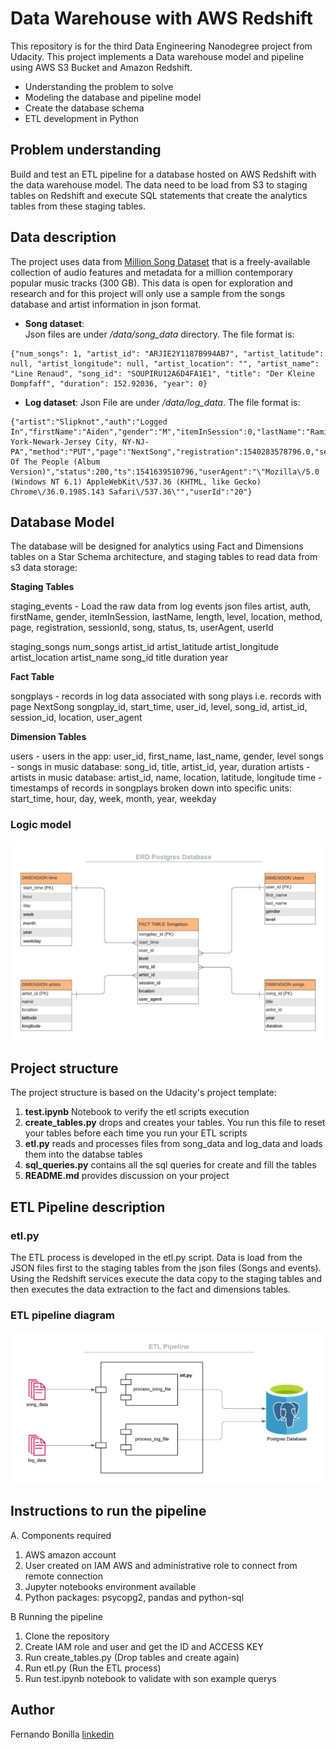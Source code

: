 # Data Warehouse with AWS Redshift

This repository is for the third Data Engineering Nanodegree project from Udacity. This project implements a Data warehouse model and pipeline using AWS S3  Bucket and Amazon Redshift.

- Understanding the problem to solve
- Modeling the database and pipeline model
- Create the database schema
- ETL development in Python


## Problem understanding

Build and test an ETL pipeline for a database hosted on AWS Redshift with the data warehouse model. The data need to be load from S3 to staging tables on Redshift and execute SQL statements that create the analytics tables from these staging tables.


## Data description

The project uses data from [Million Song Dataset](https://labrosa.ee.columbia.edu/millionsong/) that is a freely-available collection of audio features and metadata for a million contemporary popular music tracks (300 GB). This data is open for exploration and research and for this project will only use a sample from the songs database and artist information in json format.
  
- **Song dataset**:  
  Json files are under */data/song_data* directory. The file format is:

```
{"num_songs": 1, "artist_id": "ARJIE2Y1187B994AB7", "artist_latitude": null, "artist_longitude": null, "artist_location": "", "artist_name": "Line Renaud", "song_id": "SOUPIRU12A6D4FA1E1", "title": "Der Kleine Dompfaff", "duration": 152.92036, "year": 0}
```

- **Log dataset**: 
  Json File are under */data/log_data*. The file format is:

```
{"artist":"Slipknot","auth":"Logged In","firstName":"Aiden","gender":"M","itemInSession":0,"lastName":"Ramirez","length":192.57424,"level":"paid","location":"New York-Newark-Jersey City, NY-NJ-PA","method":"PUT","page":"NextSong","registration":1540283578796.0,"sessionId":19,"song":"Opium Of The People (Album Version)","status":200,"ts":1541639510796,"userAgent":"\"Mozilla\/5.0 (Windows NT 6.1) AppleWebKit\/537.36 (KHTML, like Gecko) Chrome\/36.0.1985.143 Safari\/537.36\"","userId":"20"}
```
## Database Model

The database will be designed for analytics using Fact and Dimensions tables on a Star Schema architecture, and staging tables to read data from s3 data storage:

**Staging Tables**

  staging_events - Load the raw data from log events json files
  artist, auth, firstName, gender, itemInSession, lastName, length, level, location, method, page, registration, sessionId, song, status, ts, userAgent, userId

  staging_songs
  num_songs	artist_id	artist_latitude	artist_longitude	artist_location	artist_name	song_id	title	duration	year
  

**Fact Table**

  songplays - records in log data associated with song plays i.e. records with page NextSong
    songplay_id, start_time, user_id, level, song_id, artist_id, session_id, location, user_agent


**Dimension Tables**

  users - users in the app: user_id, first_name, last_name, gender, level
  songs - songs in music database: song_id, title, artist_id, year, duration
  artists - artists in music database: artist_id, name, location, latitude, longitude
  time - timestamps of records in songplays broken down into specific units: start_time, hour, day, week, month, year, weekday


### Logic model

![Logic model](https://github.com/Fer-Bonilla/Udacity-Data-Engineering-data-modeling-with-postgres/blob/main/images/ERD_Postgres_Database.png)


## Project structure

The project structure is based on the Udacity's project template:
1. **test.ipynb** Notebook to verify the etl scripts execution
2. **create_tables.py** drops and creates your tables. You run this file to reset your tables before each time you run your ETL scripts
3. **etl.py** reads and processes files from song_data and log_data and loads them into the databse tables
4. **sql_queries.py** contains all the sql queries for create and fill the tables
5. **README.md** provides discussion on your project

## ETL Pipeline description

### etl.py
The ETL process is developed in the etl.py script. Data is load from the JSON files first to the staging tables from the json files (Songs and events). Using the Redshift services execute the data copy to the staging tables and then executes the data extraction to the fact and dimensions tables.

### ETL pipeline diagram

![ETL pipeline diagram](https://github.com/Fer-Bonilla/Udacity-Data-Engineering-data-modeling-with-postgres/blob/main/images/ETL_Pipeline.png)

## Instructions to run the pipeline

A. Components required

 1.	AWS amazon account
 2.	User created on IAM AWS and administrative role to connect from remote connection
 3.	Jupyter notebooks environment available
 4.	Python packages: psycopg2, pandas and python-sql

B Running the pipeline

 1.	Clone the repository
 2.	Create IAM role and user and get the ID and ACCESS KEY
 3.	Run create_tables.py (Drop tables and create again)
 4.	Run etl.py (Run the ETL process)
 5.	Run test.ipynb notebook to validate with son example querys

## Author 
Fernando Bonilla [linkedin](https://www.linkedin.com/in/fer-bonilla/)
